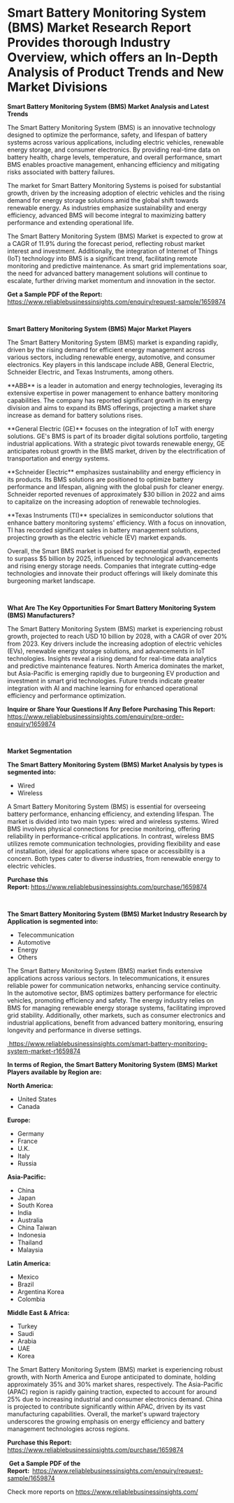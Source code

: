 <p><h1>Smart Battery Monitoring System (BMS) Market Research Report Provides thorough Industry Overview, which offers an In-Depth Analysis of Product Trends and New Market Divisions</h1></p><p><strong>Smart Battery Monitoring System (BMS) Market Analysis and Latest Trends</strong></p>
<p><p>The Smart Battery Monitoring System (BMS) is an innovative technology designed to optimize the performance, safety, and lifespan of battery systems across various applications, including electric vehicles, renewable energy storage, and consumer electronics. By providing real-time data on battery health, charge levels, temperature, and overall performance, smart BMS enables proactive management, enhancing efficiency and mitigating risks associated with battery failures.</p><p>The market for Smart Battery Monitoring Systems is poised for substantial growth, driven by the increasing adoption of electric vehicles and the rising demand for energy storage solutions amid the global shift towards renewable energy. As industries emphasize sustainability and energy efficiency, advanced BMS will become integral to maximizing battery performance and extending operational life.</p><p>The Smart Battery Monitoring System (BMS) Market is expected to grow at a CAGR of 11.9% during the forecast period, reflecting robust market interest and investment. Additionally, the integration of Internet of Things (IoT) technology into BMS is a significant trend, facilitating remote monitoring and predictive maintenance. As smart grid implementations soar, the need for advanced battery management solutions will continue to escalate, further driving market momentum and innovation in the sector.</p></p>
<p><strong>Get a Sample PDF of the Report:&nbsp;</strong> <a href="https://www.reliablebusinessinsights.com/enquiry/request-sample/1659874?utm_campaign=97&utm_medium=2&utm_source=Github&utm_content=ia&utm_term=17012025&utm_id=smart-battery-monitoring-system-bms">https://www.reliablebusinessinsights.com/enquiry/request-sample/1659874</a></p>
<p>&nbsp;</p>
<p><strong>Smart Battery Monitoring System (BMS) Major Market Players</strong></p>
<p><p>The Smart Battery Monitoring System (BMS) market is expanding rapidly, driven by the rising demand for efficient energy management across various sectors, including renewable energy, automotive, and consumer electronics. Key players in this landscape include ABB, General Electric, Schneider Electric, and Texas Instruments, among others.</p><p>**ABB** is a leader in automation and energy technologies, leveraging its extensive expertise in power management to enhance battery monitoring capabilities. The company has reported significant growth in its energy division and aims to expand its BMS offerings, projecting a market share increase as demand for battery solutions rises.</p><p>**General Electric (GE)** focuses on the integration of IoT with energy solutions. GE's BMS is part of its broader digital solutions portfolio, targeting industrial applications. With a strategic pivot towards renewable energy, GE anticipates robust growth in the BMS market, driven by the electrification of transportation and energy systems.</p><p>**Schneider Electric** emphasizes sustainability and energy efficiency in its products. Its BMS solutions are positioned to optimize battery performance and lifespan, aligning with the global push for cleaner energy. Schneider reported revenues of approximately $30 billion in 2022 and aims to capitalize on the increasing adoption of renewable technologies.</p><p>**Texas Instruments (TI)** specializes in semiconductor solutions that enhance battery monitoring systems' efficiency. With a focus on innovation, TI has recorded significant sales in battery management solutions, projecting growth as the electric vehicle (EV) market expands.</p><p>Overall, the Smart BMS market is poised for exponential growth, expected to surpass $5 billion by 2025, influenced by technological advancements and rising energy storage needs. Companies that integrate cutting-edge technologies and innovate their product offerings will likely dominate this burgeoning market landscape.</p></p>
<p>&nbsp;</p>
<p><strong>What Are The Key Opportunities For Smart Battery Monitoring System (BMS) Manufacturers?</strong></p>
<p><p>The Smart Battery Monitoring System (BMS) market is experiencing robust growth, projected to reach USD 10 billion by 2028, with a CAGR of over 20% from 2023. Key drivers include the increasing adoption of electric vehicles (EVs), renewable energy storage solutions, and advancements in IoT technologies. Insights reveal a rising demand for real-time data analytics and predictive maintenance features. North America dominates the market, but Asia-Pacific is emerging rapidly due to burgeoning EV production and investment in smart grid technologies. Future trends indicate greater integration with AI and machine learning for enhanced operational efficiency and performance optimization.</p></p>
<p><strong>Inquire or Share Your Questions If Any Before Purchasing This Report:</strong> <a href="https://www.reliablebusinessinsights.com/enquiry/pre-order-enquiry/1659874?utm_campaign=97&utm_medium=2&utm_source=Github&utm_content=ia&utm_term=17012025&utm_id=smart-battery-monitoring-system-bms">https://www.reliablebusinessinsights.com/enquiry/pre-order-enquiry/1659874</a></p>
<p>&nbsp;</p>
<p><strong>Market Segmentation</strong></p>
<p><strong>The Smart Battery Monitoring System (BMS) Market Analysis by types is segmented into:</strong></p>
<p><ul><li>Wired</li><li>Wireless</li></ul></p>
<p><p>A Smart Battery Monitoring System (BMS) is essential for overseeing battery performance, enhancing efficiency, and extending lifespan. The market is divided into two main types: wired and wireless systems. Wired BMS involves physical connections for precise monitoring, offering reliability in performance-critical applications. In contrast, wireless BMS utilizes remote communication technologies, providing flexibility and ease of installation, ideal for applications where space or accessibility is a concern. Both types cater to diverse industries, from renewable energy to electric vehicles.</p></p>
<p><strong>Purchase this Report:&nbsp;</strong><a href="https://www.reliablebusinessinsights.com/purchase/1659874?utm_campaign=97&utm_medium=2&utm_source=Github&utm_content=ia&utm_term=17012025&utm_id=smart-battery-monitoring-system-bms">https://www.reliablebusinessinsights.com/purchase/1659874</a></p>
<p>&nbsp;</p>
<p><strong>The Smart Battery Monitoring System (BMS) Market Industry Research by Application is segmented into:</strong></p>
<p><ul><li>Telecommunication</li><li>Automotive</li><li>Energy</li><li>Others</li></ul></p>
<p><p>The Smart Battery Monitoring System (BMS) market finds extensive applications across various sectors. In telecommunications, it ensures reliable power for communication networks, enhancing service continuity. In the automotive sector, BMS optimizes battery performance for electric vehicles, promoting efficiency and safety. The energy industry relies on BMS for managing renewable energy storage systems, facilitating improved grid stability. Additionally, other markets, such as consumer electronics and industrial applications, benefit from advanced battery monitoring, ensuring longevity and performance in diverse settings.</p></p>
<p><a href="https://www.reliablebusinessinsights.com/smart-battery-monitoring-system-market-r1659874?utm_campaign=97&utm_medium=2&utm_source=Github&utm_content=ia&utm_term=17012025&utm_id=smart-battery-monitoring-system-bms">&nbsp;https://www.reliablebusinessinsights.com/smart-battery-monitoring-system-market-r1659874</a></p>
<p><strong>In terms of Region, the Smart Battery Monitoring System (BMS) Market Players available by Region are:</strong></p>
<p>
    <p> <strong> North America: </strong>
        <ul>
            <li>United States</li>
            <li>Canada</li>
        </ul>
        </p> 
    <p> <strong> Europe: </strong>
        <ul>
            <li>Germany</li>
            <li>France</li>
            <li>U.K.</li>
            <li>Italy</li>
            <li>Russia</li>
        </ul>
        </p> 
    <p> <strong> Asia-Pacific: </strong>
        <ul>
            <li>China</li>
            <li>Japan</li>
            <li>South Korea</li>
            <li>India</li>
            <li>Australia</li>
            <li>China Taiwan</li>
            <li>Indonesia</li>
            <li>Thailand</li>
            <li>Malaysia</li>
        </ul>
        </p> 
    <p> <strong> Latin America: </strong>
        <ul>
            <li>Mexico</li>
            <li>Brazil</li>
            <li>Argentina Korea</li>
            <li>Colombia</li>
        </ul>
        </p> 
    <p> <strong> Middle East & Africa: </strong>
        <ul>
            <li>Turkey</li>
            <li>Saudi</li>
            <li>Arabia</li>
            <li>UAE</li>
            <li>Korea</li>
        </ul>
    </p>
    </p>
<p><p>The Smart Battery Monitoring System (BMS) market is experiencing robust growth, with North America and Europe anticipated to dominate, holding approximately 35% and 30% market shares, respectively. The Asia-Pacific (APAC) region is rapidly gaining traction, expected to account for around 25% due to increasing industrial and consumer electronics demand. China is projected to contribute significantly within APAC, driven by its vast manufacturing capabilities. Overall, the market's upward trajectory underscores the growing emphasis on energy efficiency and battery management technologies across regions.</p></p>
<p><strong>Purchase this Report: </strong><a href="https://www.reliablebusinessinsights.com/purchase/1659874?utm_campaign=97&utm_medium=2&utm_source=Github&utm_content=ia&utm_term=17012025&utm_id=smart-battery-monitoring-system-bms">https://www.reliablebusinessinsights.com/purchase/1659874</a></p>
<p>&nbsp;<strong>Get a Sample PDF of the Report:&nbsp;&nbsp;</strong><a href="https://www.reliablebusinessinsights.com/enquiry/request-sample/1659874?utm_campaign=97&utm_medium=2&utm_source=Github&utm_content=ia&utm_term=17012025&utm_id=smart-battery-monitoring-system-bms">https://www.reliablebusinessinsights.com/enquiry/request-sample/1659874</a></p>
<p><strong></strong></p>
<p>Check more reports on <a href="https://www.reliablebusinessinsights.com/?utm_campaign=97&utm_medium=2&utm_source=Github&utm_content=ia&utm_term=17012025&utm_id=smart-battery-monitoring-system-bms">https://www.reliablebusinessinsights.com/</a></p>